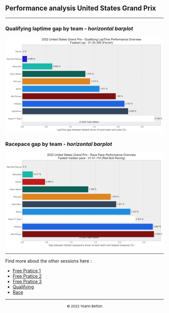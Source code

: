 ## Performance analysis United States Grand Prix

---

### Qualifying laptime gap by team - *horizontal barplot*

<img src="/output/2022-10-23_United_States_Grand_Prix/qualifying_performance_white.svg?raw=true"/>

### Racepace gap by team - *horizontal barplot*

<img src="/output/2022-10-23_United_States_Grand_Prix/race_performance_white.svg?raw=true"/>


--- 

Find more about the other sessions here :
  - [Free Pratice 1](/page/FP1/2022-10-23_United_States_Grand_Prix)  
  - [Free Pratice 2](/page/FP2/2022-10-23_United_States_Grand_Prix) 
  - [Free Pratice 3](/page/FP3/2022-10-23_United_States_Grand_Prix)
  - [Qualifying](/page/Qualifying/2022-10-23_United_States_Grand_Prix) 
  - [Race](/page/Race/2022-10-23_United_States_Grand_Prix)

---

<div style="text-align: center">
  <p style="font-size:11px">&copy; 2022 Yoann Betton</p>
</div>

<!-- ---

<p style="font-size:11px">Page generated from <a href="https://github.com/yoannbtn/yoannbtn.github.io">github.com/yoannbtn</a>.</p> -->
